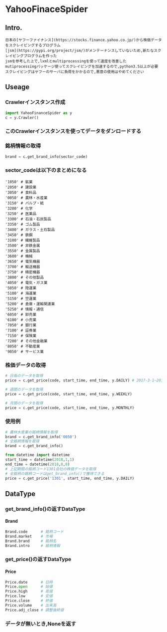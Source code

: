 # YahooFinaceSpider
## Intro.
```
日本の[ヤフーファイナンス](https://stocks.finance.yahoo.co.jp/)から株価データをスクレイピングするプログラム
[jsm](https://pypi.org/project/jsm/)がメンテーナンスしていないため,新たなスクレイピングプログラムを作った
jsmを参考した上で,lxmlとmultiprocessingを使って速度を改善した
mutiprocessingパッケージ使ってスクレイピングを加速するので,python3.5以上が必要
スクレイピングはヤフーのサーバに負荷をかかるので,悪意の使用はやめてください
```
## Useage
### Crawlerインスタンス作成
```python
import YahooFinanceSpider as y
c = y.Crawler()
```
### このCrawlerインスタンスを使ってデータをダンロードする
### 銘柄情報の取得
```python
brand = c.get_brand_info(sector_code)
```
### sector_codeは以下のまとめになる
```
'1050' # 鉱業
'2050' # 建設業
'3050' # 食料品
'0050' # 農林・水産業
'3150' # パルプ・紙
'3200' # 化学
'3250' # 医薬品
'3300' # 石油・石炭製品
'3350' # ゴム製品
'3400' # ガラス・土石製品
'3450' # 鉄鋼
'3100' # 繊維製品
'3500' # 非鉄金属
'3550' # 金属製品
'3600' # 機械
'3650' # 電気機器
'3700' # 輸送機器
'3750' # 精密機器
'3800' # その他製品
'4050' # 電気・ガス業
'5050' # 陸運業
'5100' # 海運業
'5150' # 空運業
'5200' # 倉庫・運輸関連業
'5250' # 情報・通信
'6050' # 卸売業
'6100' # 小売業
'7050' # 銀行業
'7100' # 証券業
'7150' # 保険業
'7200' # その他金融業
'8050' # 不動産業
'9050' # サービス業
```
### 株価データの取得
```python
# 日毎のデータを取得
price = c.get_price(code, start_time, end_time, y.DAILY) # 2017-3-1~2017-5-4の株価

# 週間のデータを取得
price = c.get_price(code, start_time, end_time, y.WEEKLY)

# 月間のデータを取得
price = c.get_price(code, start_time, end_time, y.MONTHLY)
```
### 使用例
```python
# 農林水産業の銘柄情報を取得
brand = c.get_brand_info('0050')
# 全銘柄情報を取得
brand = c.get_brand_info()
```
```python
from datetime import datetime
start_time = datetime(2018,1,1)
end_time = datetime(2018,8,8)
# 上記期間の銘柄コード1301会社の株価データを取得
# 全銘柄の銘柄コードはget_brand_info()で獲得できる
price = c.get_price('1301', start_time, end_time, y.DAILY)
```
## DataType
### get_brand_info()の返すDataType
#### Brand
```python
Brand.code      # 銘柄コード
Brand.market    # 市場
Brand.brand     # 銘柄名
Brand.intro     # 銘柄情報
```
### get_price()の返すDataType
#### Price
```python
Price.date      # 日時
Price.open      # 始値
Price.high      # 高値
Price.low       # 安値
Price.close     # 終値
Price.volume    # 出来高
Price.adj_close # 調整後終値
```
### データが無いとき,Noneを返す




